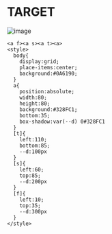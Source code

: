 # TARGET

![image](https://github.com/gaschneider/cssbattle/assets/16023844/4b0159e4-71e0-402c-9102-4b47c7112836)

```
<a f><a s><a t><a>
<style>
  body{
    display:grid;
    place-items:center;
    background:#0A6190;
  }
  a{
    position:absolute;
    width:80;
    height:80;
    background:#328FC1;
    bottom:35;
    box-shadow:var(--d) 0#328FC1
  }
  [t]{
    left:110;
    bottom:85;
    --d:100px
  }
  [s]{
    left:60;
    top:85;
    --d:200px
  }
  [f]{
    left:10;
    top:35;
    --d:300px
  }
</style>
```
